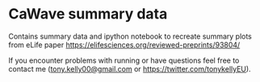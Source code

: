 # CaWave summary data
Contains summary data and ipython notebook to recreate summary plots from eLife paper
https://elifesciences.org/reviewed-preprints/93804/

If you encounter problems with running or have questions feel free to contact me (tony.kelly00@gmail.com
 or https://twitter.com/tonykellyEU).